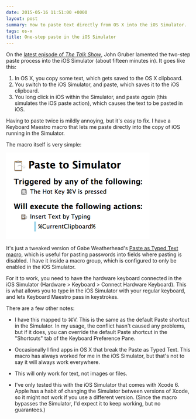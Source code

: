 ```yaml
---
date: 2015-05-16 11:51:00 +0000
layout: post
summary: How to paste text directly from OS X into the iOS Simulator.
tags: os-x
title: One-step paste in the iOS Simulator
---
```


On the [latest episode of *The Talk Show*][tts], John Gruber lamented the two-step paste process into the iOS Simulator (about fifteen minutes in). It goes like this:

1. In OS X, you copy some text, which gets saved to the OS X clipboard.
2. You switch to the iOS Simulator, and paste, which saves it to the iOS clipboard.
3. You long click in iOS within the Simulator, and paste *again* (this simulates the iOS paste action), which causes the text to be pasted in iOS.

Having to paste twice is mildly annoying, but it's easy to fix. I have a Keyboard Maestro macro that lets me paste directly into the copy of iOS running in the Simulator.

The macro itself is very simple:

![](/images/2015/simulator.png)

It's just a tweaked version of Gabe Weatherhead's [Paste as Typed Text macro][paste], which is useful for pasting passwords into fields where pasting is disabled. I have it inside a macro group, which is configured to only be enabled in the iOS Simulator.

For it to work, you need to have the hardware keyboard connected in the iOS Simulator (Hardware > Keyboard > Connect Hardware Keyboard). This is what allows you to type in the iOS Simulator with your regular keyboard, and lets Keyboard Maestro pass in keystrokes.

There are a few other notes:

* I have this mapped to ⌘V. This is the same as the default Paste shortcut in the Simulator. In my usage, the conflict hasn't caused any problems, but if it does, you can override the default Paste shortcut in the "Shortcuts" tab of the Keyboard Preference Pane.

* Occasionally I find apps in OS X that break the Paste as Typed Text. This macro has always worked for me in the iOS Simulator, but that's not to say it will always work everywhere.

* This will only work for text, not images or files.

* I've only tested this with the iOS Simulator that comes with Xcode 6. Apple has a habit of changing the Simulator between versions of Xcode, so it might not work if you use a different version. (Since the macro bypasses the Simulator, I'd expect it to keep working, but no guarantees.)

[tts]: http://daringfireball.net/thetalkshow/2015/05/15/ep-119
[paste]: http://www.macdrifter.com/2013/11/paste-as-typed-text.html